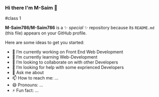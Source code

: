 ### Hi there I'm M-Saim 👋
#class 1



**M-Saim786/M-Saim786** is a ✨ _special_ ✨ repository because its `README.md` (this file) appears on your GitHub profile.

Here are some ideas to get you started:

- 🔭 I’m currently working on Front End Web Development
- 🌱 I’m currently learning Web-Development
- 👯 I’m looking to collaborate on with other Developers
- 🤔 I’m looking for help with some exprienced Developers
- 💬 Ask me about 
- 📫 How to reach me: ...
- 😄 Pronouns: ...
- ⚡ Fun fact: ...

